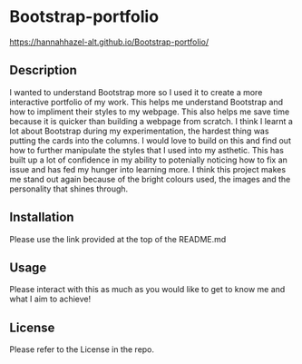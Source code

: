 # Bootstrap-portfolio

https://hannahhazel-alt.github.io/Bootstrap-portfolio/

## Description

I wanted to understand Bootstrap more so I used it to create a more interactive portfolio of my work. This helps me understand Bootstrap and how to impliment their styles to my webpage. This also helps me save time because it is quicker than building a webpage from scratch.
I think I learnt a lot about Bootstrap during my experimentation, the hardest thing was putting the cards into the columns. I would love to build on this and find out how to further manipulate the styles that I used into my asthetic. This has built up a lot of confidence in my ability to potenially noticing how to fix an issue and has fed my hunger into learning more. I think this project makes me stand out again because of the bright colours used, the images and the personality that shines through.

## Installation

Please use the link provided at the top of the README.md

## Usage

Please interact with this as much as you would like to get to know me and what I aim to achieve!

## License

Please refer to the License in the repo.
